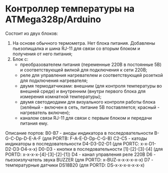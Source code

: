 ﻿Контроллер температуры на ATMega328p/Arduino
============================================

Состоит из двух блоков:
1) На основе обычного термометра. Нет блока питания. Добавлены
   пьезопищалка и шина RJ-11 для связи со вторым блоком и получения
   от него питания;
2) Блок с:
   - преобразователем питания (переменные 220В в постоянные 5В)
     и соответствующей вилкой для подключения к сети 220В;
   - реле для управления нагревателем и соответствующей розеткой
     для подключения нагревателя;
   - двумя термодатчиками: внешним (для контроля температуры
     во внешней среде) и внутренним (внутри первого блока для
     измерения комнатной температуры);
   - двумя светодиодами для визуального контроля работы блока
     (зелёный - включен в сеть, питание 5В поставляется; красный -
     нагреватель включен);
   - каналом связи RJ-11 для связи с первым блоком и передачи
     питания ему.

Описание портов:
B0-B7 - аноды индикатора в последовательности B-G-C-Dp-D-E-A-F
        (для PORTB: F-A-E-D-Dp-C-G-B)
C2-C5 - катоды индикаторы в последовательности D4-D3-D2-D1
        (для PORTC: x-x-D1-D2-D3-D4-x-x)
D0-D3 - кнопки в последовательности [1]-[2]-[3]-[4]
        (для PORTD: x-x-x-x-[4]-[3]-[2]-[1])
D4    - канал управления реле 220В
D6    - пьезоизлучатель звука BUZZER
        (для PORTD: x-BUZ-x-x-x-x-x-x)
D7    - температурные датчики DS18B20
        (для PORTD: DS-x-x-x-x-x-x-x)
